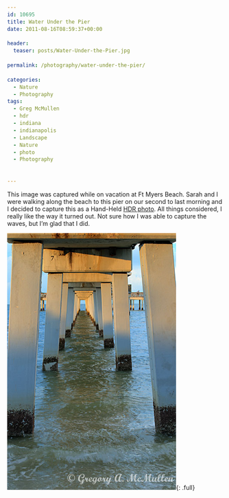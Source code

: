 ```yaml
---
id: 10695
title: Water Under the Pier
date: 2011-08-16T08:59:37+00:00

header:
  teaser: posts/Water-Under-the-Pier.jpg

permalink: /photography/water-under-the-pier/

categories:
  - Nature
  - Photography
tags:
  - Greg McMullen
  - hdr
  - indiana
  - indianapolis
  - Landscape
  - Nature
  - photo
  - Photography


---
```

This image was captured while on vacation at Ft Myers Beach. Sarah and I were walking along the beach to this pier on our second to last morning and I decided to capture this as a Hand-Held [HDR photo](http://en.wikipedia.org/wiki/High_dynamic_range_imaging). All things considered, I really like the way it turned out. Not sure how I was able to capture the waves, but I&#8217;m glad that I did.

![](/images/posts/Water-Under-the-Pier.jpg){: .full}
